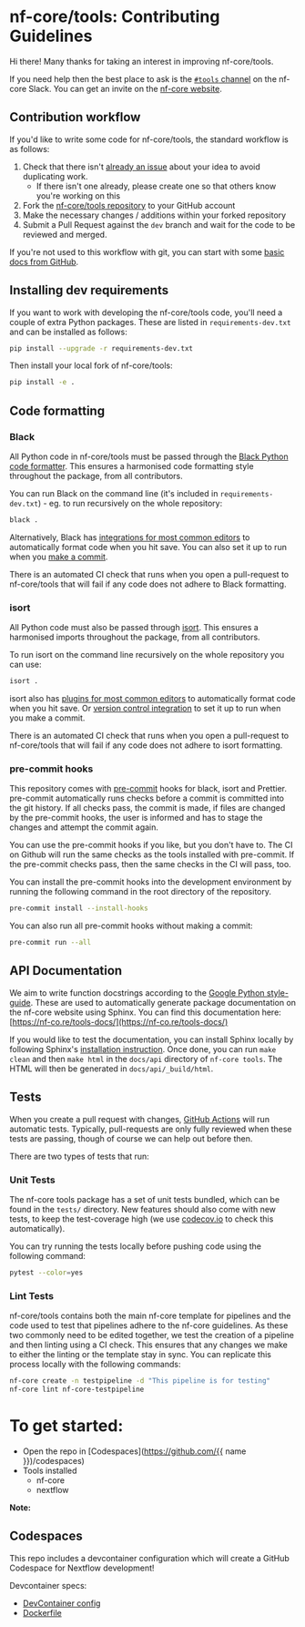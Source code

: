 # nf-core/tools: Contributing Guidelines

Hi there! Many thanks for taking an interest in improving nf-core/tools.

If you need help then the best place to ask is the [`#tools` channel](https://nfcore.slack.com/channels/tools) on the nf-core Slack.
You can get an invite on the [nf-core website](https://nf-co.re/join/slack/).

## Contribution workflow

If you'd like to write some code for nf-core/tools, the standard workflow
is as follows:

1. Check that there isn't [already an issue](https://github.com/nf-core/tools/issues) about your idea to avoid duplicating work.
   - If there isn't one already, please create one so that others know you're working on this
2. Fork the [nf-core/tools repository](https://github.com/nf-core/tools) to your GitHub account
3. Make the necessary changes / additions within your forked repository
4. Submit a Pull Request against the `dev` branch and wait for the code to be reviewed and merged.

If you're not used to this workflow with git, you can start with some [basic docs from GitHub](https://help.github.com/articles/fork-a-repo/).

## Installing dev requirements

If you want to work with developing the nf-core/tools code, you'll need a couple of extra Python packages.
These are listed in `requirements-dev.txt` and can be installed as follows:

```bash
pip install --upgrade -r requirements-dev.txt
```

Then install your local fork of nf-core/tools:

```bash
pip install -e .
```

## Code formatting

### Black

All Python code in nf-core/tools must be passed through the [Black Python code formatter](https://black.readthedocs.io/en/stable/).
This ensures a harmonised code formatting style throughout the package, from all contributors.

You can run Black on the command line (it's included in `requirements-dev.txt`) - eg. to run recursively on the whole repository:

```bash
black .
```

Alternatively, Black has [integrations for most common editors](https://black.readthedocs.io/en/stable/editor_integration.html)
to automatically format code when you hit save.
You can also set it up to run when you [make a commit](https://black.readthedocs.io/en/stable/version_control_integration.html).

There is an automated CI check that runs when you open a pull-request to nf-core/tools that will fail if
any code does not adhere to Black formatting.

### isort

All Python code must also be passed through [isort](https://pycqa.github.io/isort/index.html).
This ensures a harmonised imports throughout the package, from all contributors.

To run isort on the command line recursively on the whole repository you can use:

```bash
isort .
```

isort also has [plugins for most common editors](https://github.com/pycqa/isort/wiki/isort-Plugins)
to automatically format code when you hit save.
Or [version control integration](https://pycqa.github.io/isort/docs/configuration/pre-commit.html) to set it up to run when you make a commit.

There is an automated CI check that runs when you open a pull-request to nf-core/tools that will fail if
any code does not adhere to isort formatting.

### pre-commit hooks

This repository comes with [pre-commit](https://pre-commit.com/) hooks for black, isort and Prettier. pre-commit automatically runs checks before a commit is committed into the git history. If all checks pass, the commit is made, if files are changed by the pre-commit hooks, the user is informed and has to stage the changes and attempt the commit again.

You can use the pre-commit hooks if you like, but you don't have to. The CI on Github will run the same checks as the tools installed with pre-commit. If the pre-commit checks pass, then the same checks in the CI will pass, too.

You can install the pre-commit hooks into the development environment by running the following command in the root directory of the repository.

```bash
pre-commit install --install-hooks
```

You can also run all pre-commit hooks without making a commit:

```bash
pre-commit run --all
```

## API Documentation

We aim to write function docstrings according to the [Google Python style-guide](https://github.com/google/styleguide/blob/gh-pages/pyguide.md#38-comments-and-docstrings). These are used to automatically generate package documentation on the nf-core website using Sphinx.
You can find this documentation here: [https://nf-co.re/tools-docs/](https://nf-co.re/tools-docs/)

If you would like to test the documentation, you can install Sphinx locally by following Sphinx's [installation instruction](https://www.sphinx-doc.org/en/master/usage/installation.html).
Once done, you can run `make clean` and then `make html` in the `docs/api` directory of `nf-core tools`.
The HTML will then be generated in `docs/api/_build/html`.

## Tests

When you create a pull request with changes, [GitHub Actions](https://github.com/features/actions) will run automatic tests.
Typically, pull-requests are only fully reviewed when these tests are passing, though of course we can help out before then.

There are two types of tests that run:

### Unit Tests

The nf-core tools package has a set of unit tests bundled, which can be found in the `tests/` directory.
New features should also come with new tests, to keep the test-coverage high (we use [codecov.io](https://codecov.io/gh/nf-core/tools/) to check this automatically).

You can try running the tests locally before pushing code using the following command:

```bash
pytest --color=yes
```

### Lint Tests

nf-core/tools contains both the main nf-core template for pipelines and the code used to test that pipelines adhere to the nf-core guidelines.
As these two commonly need to be edited together, we test the creation of a pipeline and then linting using a CI check.
This ensures that any changes we make to either the linting or the template stay in sync.
You can replicate this process locally with the following commands:

```bash
nf-core create -n testpipeline -d "This pipeline is for testing"
nf-core lint nf-core-testpipeline
```

# To get started:

- Open the repo in [Codespaces](https://github.com/{{ name }})/codespaces)
- Tools installed
  - nf-core
  - nextflow


**Note:**
## Codespaces

This repo includes a devcontainer configuration which will create a GitHub Codespace for Nextflow development!

Devcontainer specs:

- [DevContainer config](.devcontainer/devcontainer.json)
- [Dockerfile](.devcontainer/Dockerfile)
